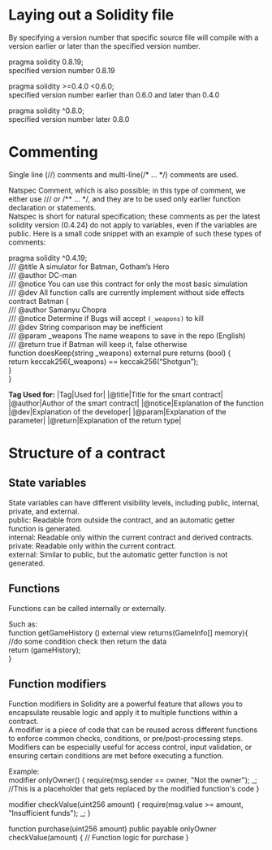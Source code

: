 # Laying out a Solidity file
By specifying a version number that specific source file will compile with a version earlier or later than the specified version number.  

pragma solidity 0.8.19;  
specified version number 0.8.19

pragma solidity >=0.4.0 <0.6.0;  
specified version number earlier than 0.6.0 and later than 0.4.0

pragma solidity ^0.8.0;  
specified version number later 0.8.0


# Commenting
Single line (//) comments and multi-line(/* … */) comments are used.  

Natspec Comment, which is also possible; in this type of comment, we either use /// or /** … */, and they are to be used only earlier function declaration or statements.  
Natspec is short for natural specification; these comments as per the latest solidity version (0.4.24) do not apply to variables, even if the variables are public. Here is a small code snippet with an example of such these types of comments:

pragma solidity ^0.4.19;  
/// @title A simulator for Batman, Gotham’s Hero  
/// @author DC-man  
/// @notice You can use this contract for only the most basic simulation  
/// @dev All function calls are currently implement without side effects  
contract Batman {   
  /// @author Samanyu Chopra  
  /// @notice Determine if Bugs will accept `(_weapons)` to kill  
  /// @dev String comparison may be inefficient  
  /// @param _weapons The name weapons to save in the repo (English)  
  /// @return true if Batman will keep it, false otherwise  
  function doesKeep(string _weapons) external pure returns (bool) {  
  return keccak256(_weapons) == keccak256(“Shotgun”);  
  }  
}  


**Tag Used for:**
|Tag|Used for|
|@title|Title for the smart contract|
|@author|Author of the smart contract|
|@notice|Explanation of the function
|@dev|Explanation of the developer|
|@param|Explanation of the parameter|
|@return|Explanation of the return type|

    

# Structure of a contract
## State variables
State variables can have different visibility levels, including public, internal, private, and external.   
public: Readable from outside the contract, and an automatic getter function is generated.  
internal: Readable only within the current contract and derived contracts.  
private: Readable only within the current contract.  
external: Similar to public, but the automatic getter function is not generated.  

## Functions
Functions can be called internally or externally.

Such as:  
function getGameHistory () external view returns(GameInfo[] memory){  
    //do some condition check then return the data  
    return (gameHistory);  
}  

## Function modifiers

Function modifiers in Solidity are a powerful feature that allows you to encapsulate reusable logic and apply it to multiple functions within a contract.  
A modifier is a piece of code that can be reused across different functions to enforce common checks, conditions, or pre/post-processing steps.  
Modifiers can be especially useful for access control, input validation, or ensuring certain conditions are met before executing a function.  

Example:  
modifier onlyOwner() {
    require(msg.sender == owner, "Not the owner");
    _; //This is a placeholder that gets replaced by the modified function's code
}

modifier checkValue(uint256 amount) {
    require(msg.value >= amount, "Insufficient funds");
    _;
}

function purchase(uint256 amount) public payable onlyOwner checkValue(amount) {
    // Function logic for purchase
}






